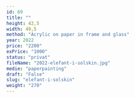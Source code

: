 ```yaml
---
id: 69
title: ""
height: 42,5
width: 49,5
method: "Acrylic on paper in frame and glass"
year: 2022
price: "2200"
exPrice: "1000"
status: "privat"
fileName: "2022-elefant-i-solskin.jpg"
medie: "paperpainting"
draft: "False"
slug: "elefant-i-solskin"
weight: "270"
---
```

